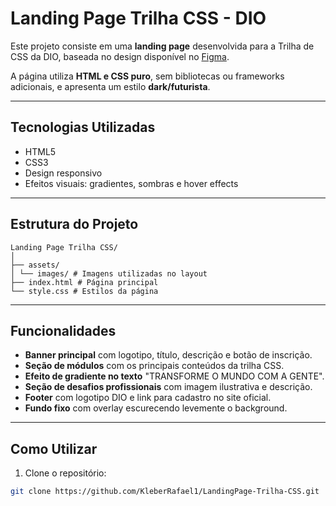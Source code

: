 # Landing Page Trilha CSS - DIO

Este projeto consiste em uma **landing page** desenvolvida para a Trilha de CSS da DIO, baseada no design disponível no [Figma](https://www.figma.com/file/3PiokoJj9IhGDnNiWAJbz7/DIO---Desafio-01?node-id=2%3A6).

A página utiliza **HTML e CSS puro**, sem bibliotecas ou frameworks adicionais, e apresenta um estilo **dark/futurista**.

---

## Tecnologias Utilizadas

- HTML5
- CSS3
- Design responsivo
- Efeitos visuais: gradientes, sombras e hover effects

---

## Estrutura do Projeto

```
Landing Page Trilha CSS/
│
├── assets/
│ └── images/ # Imagens utilizadas no layout
├── index.html # Página principal
└── style.css # Estilos da página
```

---

## Funcionalidades

- **Banner principal** com logotipo, título, descrição e botão de inscrição.
- **Seção de módulos** com os principais conteúdos da trilha CSS.
- **Efeito de gradiente no texto** "TRANSFORME O MUNDO COM A GENTE".
- **Seção de desafios profissionais** com imagem ilustrativa e descrição.
- **Footer** com logotipo DIO e link para cadastro no site oficial.
- **Fundo fixo** com overlay escurecendo levemente o background.

---

## Como Utilizar

1. Clone o repositório:
```bash
git clone https://github.com/KleberRafael1/LandingPage-Trilha-CSS.git
